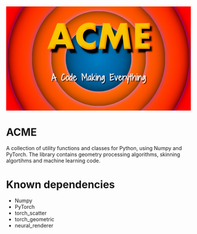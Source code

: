 ![ACME Logo](/logo.png)
# ACME
A collection of utility functions and classes for Python, using Numpy and PyTorch. The library contains geometry processing algorithms, skinning algortihms and machine learning code.


# Known dependencies
* Numpy
* PyTorch
* torch_scatter
* torch_geometric
* neural_renderer

